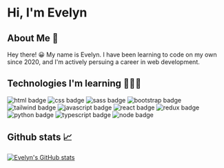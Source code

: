 # Hi, I'm Evelyn

## About Me 👋

Hey there! 😀 My name is Evelyn. I have been learning to code on my own since 2020, and I'm actively persuing a career in web development.

## Technologies I'm learning 🧑🏻‍💻

<div id="badges">
    <img src='https://img.shields.io/badge/HTML5-E34F26?style=for-the-badge&logo=html5&logoColor=white' alt='html badge' />
    <img src='https://img.shields.io/badge/CSS3-1572B6?style=for-the-badge&logo=css3&logoColor=white' alt='css badge' />
    <img src='https://img.shields.io/badge/Sass-CC6699?style=for-the-badge&logo=sass&logoColor=white' alt='sass badge' />
    <img src='https://img.shields.io/badge/Bootstrap-563D7C?style=for-the-badge&logo=bootstrap&logoColor=white' alt='bootstrap badge' />
    <img src='https://img.shields.io/badge/Tailwind_CSS-38B2AC?style=for-the-badge&logo=tailwind-css&logoColor=white' alt='tailwind badge' />
    <img src='https://img.shields.io/badge/JavaScript-F7DF1E?style=for-the-badge&logo=javascript&logoColor=black' alt='javascript badge' />
    <img src='https://img.shields.io/badge/React-20232A?style=for-the-badge&logo=react&logoColor=61DAFB' alt='react badge' />
    <img src='https://img.shields.io/badge/Redux-593D88?style=for-the-badge&logo=redux&logoColor=white' alt='redux badge'>
    <img src='https://img.shields.io/badge/Python-3776AB?style=for-the-badge&logo=python&logoColor=white' alt='python badge'/>
    <img src='https://img.shields.io/badge/TypeScript-007ACC?style=for-the-badge&logo=typescript&logoColor=white' alt='typescript badge' />
    <img src='https://img.shields.io/badge/Node.js-43853D?style=for-the-badge&logo=node.js&logoColor=white' alt='node badge'> 
</div>

## Github stats 📈

[![Evelyn's GitHub stats](https://github-readme-stats.vercel.app/api?username=evelyn-2022&&show_icons=tru&theme=tokyonight)](https://github.com/anuraghazra/github-readme-stats)
